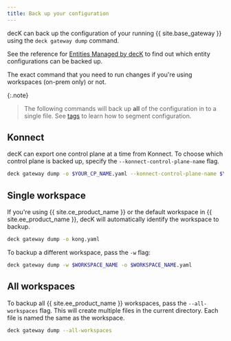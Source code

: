 ```yaml
---
title: Back up your configuration
---
```


decK can back up the configuration of your running {{ site.base_gateway }} using the `deck gateway dump` command.

See the reference for [Entities Managed by decK](/deck/{{page.release}}/reference/entities/) to find out which entity configurations can be backed up.

The exact command that you need to run changes if you're using workspaces (on-prem only) or not.

{:.note}
> The following commands will back up **all** of the configuration in to a single file. See [tags](/deck/manage-gateway/tags/) to learn how to segment configuration.

## Konnect

decK can export one control plane at a time from Konnect. To choose which control plane is backed up, specify the `--konnect-control-plane-name` flag.

```bash
deck gateway dump -o $YOUR_CP_NAME.yaml --konnect-control-plane-name $YOUR_CP_NAME --konnect-token $KONNECT_TOKEN
```

## Single workspace

If you're using {{ site.ce_product_name }} or the default workspace in {{ site.ee_product_name }}, decK will automatically identify the workspace to backup.

```bash
deck gateway dump -o kong.yaml
```

To backup a different workspace, pass the `-w` flag:

```bash
deck gateway dump -w $WORKSPACE_NAME -o $WORKSPACE_NAME.yaml
```

## All workspaces

To backup all {{ site.ee_product_name }} workspaces, pass the `--all-workspaces` flag. This will create multiple files in the current directory. Each file is named the same as the workspace.

```bash
deck gateway dump --all-workspaces
```


